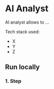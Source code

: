 
# AI Analyst

AI analyst allows to ...

Tech stack used:
- X
- Y
- Z


## Run locally

### 1. Step
